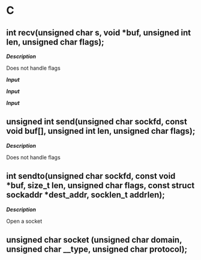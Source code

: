 # C







## int recv(unsigned char s, void *buf, unsigned int len, unsigned char flags);

***Description***

Does not handle flags

***Input***


***Input***


***Input***




## unsigned int send(unsigned char sockfd, const void buf[], unsigned int len, unsigned char flags);

***Description***

Does not handle flags



## int sendto(unsigned char sockfd, const void *buf, size_t len, unsigned char flags, const struct sockaddr *dest_addr, socklen_t addrlen);





***Description***

Open a socket

## unsigned char socket (unsigned char domain, unsigned char __type, unsigned char protocol);



